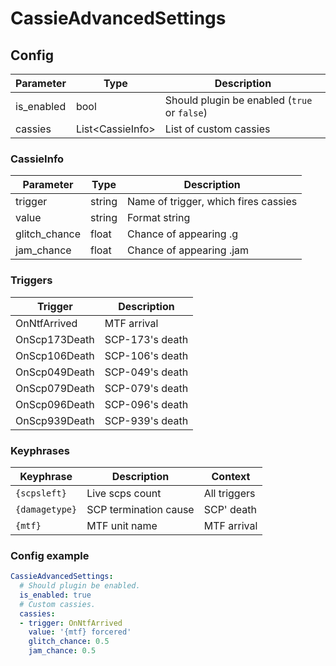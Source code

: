 # CassieAdvancedSettings
## Config
| Parameter | Type | Description |
| -------- | --- | -------- |
| is_enabled | bool | Should plugin be enabled (`true` or `false`) |
| cassies | List\<CassieInfo\> | List of custom cassies |
### CassieInfo
| Parameter | Type | Description |
| -------- | --- | -------- |
| trigger | string | Name of trigger, which fires cassies |
| value | string | Format string |
| glitch_chance | float | Chance of appearing .g |
| jam_chance | float | Chance of appearing .jam |
### Triggers
| Trigger | Description |
| ------- | -------- |
| OnNtfArrived  | MTF arrival |
| OnScp173Death | SCP-173's death |
| OnScp106Death | SCP-106's death |
| OnScp049Death | SCP-049's death |
| OnScp079Death | SCP-079's death |
| OnScp096Death | SCP-096's death |
| OnScp939Death | SCP-939's death |
### Keyphrases
| Keyphrase | Description | Context |
| -------------- | -------- | -------- |
| `{scpsleft}`   | Live scps count | All triggers |
| `{damagetype}` | SCP termination cause | SCP' death |
| `{mtf}`        | MTF unit name | MTF arrival |
### Config example
```yaml
CassieAdvancedSettings:
  # Should plugin be enabled.
  is_enabled: true
  # Custom cassies.
  cassies:
  - trigger: OnNtfArrived
    value: '{mtf} forcered'
    glitch_chance: 0.5
    jam_chance: 0.5
```